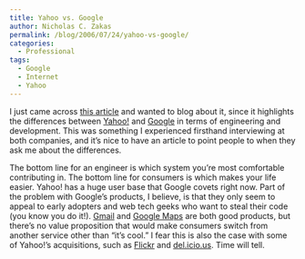 ```yaml
---
title: Yahoo vs. Google
author: Nicholas C. Zakas
permalink: /blog/2006/07/24/yahoo-vs-google/
categories:
  - Professional
tags:
  - Google
  - Internet
  - Yahoo
---
```

I just came across <a title="In race with Google, it's consistency vs. wow" rel="external" href="http://news.com.com/In+race+with+Google%2C+its+consistency+vs.+wow/2100-1038_3-6097534.html?tag=nefd.top">this article</a> and wanted to blog about it, since it highlights the differences between <a title="Yahoo!" rel="external" href="http://www.yahoo.com/">Yahoo!</a> and <a title="Google" rel="external" href="http://www.google.com/">Google</a> in terms of engineering and development. This was something I experienced firsthand interviewing at both companies, and it&#8217;s nice to have an article to point people to when they ask me about the differences.

The bottom line for an engineer is which system you&#8217;re most comfortable contributing in. The bottom line for consumers is which makes your life easier. Yahoo! has a huge user base that Google covets right now. Part of the problem with Google&#8217;s products, I believe, is that they only seem to appeal to early adopters and web tech geeks who want to steal their code (you know you do it!). <a title="Gmail" rel="external" href="http://mail.google.com/">Gmail</a> and <a title="Google Maps" rel="external" href="http://maps.google.com/">Google Maps</a> are both good products, but there&#8217;s no value proposition that would make consumers switch from another service other than &#8220;it&#8217;s cool.&#8221; I fear this is also the case with some of Yahoo!&#8217;s acquisitions, such as <a title="Flickr" rel="external" href="http://www.flickr.com">Flickr</a> and <a title="del.icio.us" rel="external" href="http://del.icio.us/">del.icio.us</a>. Time will tell.
